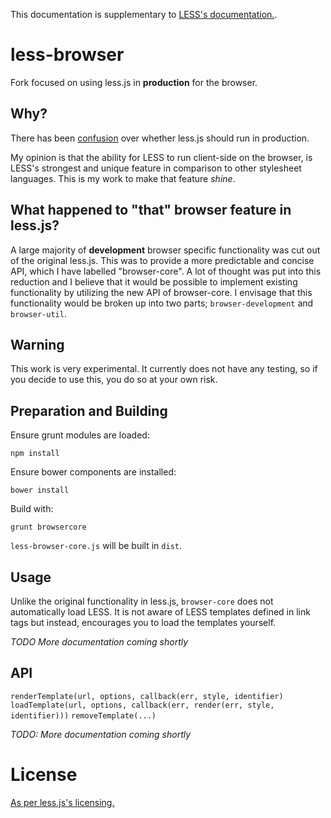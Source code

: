 This documentation is supplementary to [LESS's documentation.](https://github.com/less/less.js/blob/master/README.md).

less-browser
==
Fork focused on using less.js in **production** for the browser.

## Why?
There has been [confusion](https://github.com/less/less-docs/issues/6) over whether less.js should run in production.

My opinion is that the ability for LESS to run client-side on the browser, is LESS's strongest and unique feature in comparison to other stylesheet languages.
This is my work to make that feature *shine*.

## What happened to "that" browser feature in less.js?
A large majority of **development** browser specific functionality was cut out of the original less.js.
This was to provide a more predictable and concise API, which I have labelled "browser-core".
A lot of thought was put into this reduction and I believe that it would be possible to implement existing functionality by utilizing the new API of browser-core.
I envisage that this functionality would be broken up into two parts; `browser-development` and `browser-util`.

## Warning
This work is very experimental. It currently does not have any testing, so if you decide to use this, you do so at your own risk.

## Preparation and Building

Ensure grunt modules are loaded:
````
npm install
````

Ensure bower components are installed:
````
bower install
````

Build with:
````
grunt browsercore
````
`less-browser-core.js` will be built in `dist`.

## Usage
Unlike the original functionality in less.js, `browser-core` does not automatically load LESS.
It is not aware of LESS templates defined in link tags but instead, encourages you to load the templates yourself.

*TODO More documentation coming shortly*

## API
`renderTemplate(url, options, callback(err, style, identifier)`
`loadTemplate(url, options, callback(err, render(err, style, identifier)))`
`removeTemplate(...)`

*TODO: More documentation coming shortly*

License
==
[As per less.js's licensing.](https://github.com/less/less.js/blob/master/LICENSE)